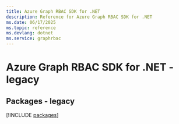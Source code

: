 ```yaml
---
title: Azure Graph RBAC SDK for .NET
description: Reference for Azure Graph RBAC SDK for .NET
ms.date: 06/17/2025
ms.topic: reference
ms.devlang: dotnet
ms.service: graphrbac
---
```

# Azure Graph RBAC SDK for .NET - legacy
## Packages - legacy
[!INCLUDE [packages](graph-rbac-index.md)]